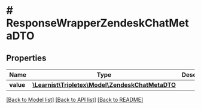 # # ResponseWrapperZendeskChatMetaDTO

## Properties

Name | Type | Description | Notes
------------ | ------------- | ------------- | -------------
**value** | [**\Learnist\Tripletex\Model\ZendeskChatMetaDTO**](ZendeskChatMetaDTO.md) |  | [optional]

[[Back to Model list]](../../README.md#models) [[Back to API list]](../../README.md#endpoints) [[Back to README]](../../README.md)
